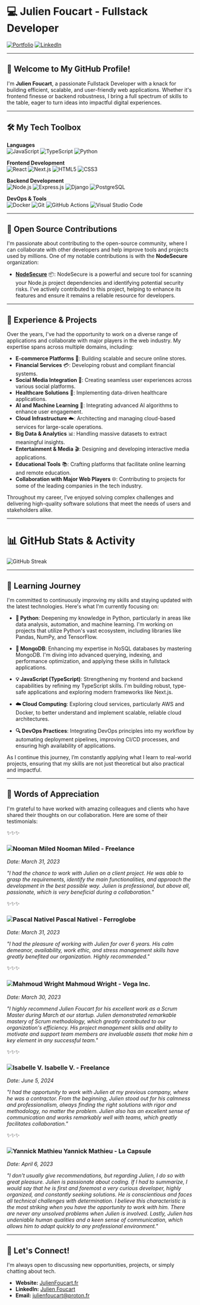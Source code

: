 # 💻 Julien Foucart - Fullstack Developer

[![Portfolio](https://img.shields.io/badge/Website-JulienFoucart.fr-000000?style=flat&logo=google-chrome&logoColor=white)](https://julienfoucart.fr)
[![LinkedIn](https://img.shields.io/badge/LinkedIn-Julien_Foucart-0A66C2?style=flat&logo=linkedin&logoColor=white)](https://www.linkedin.com/in/julien-foucart-333a40251/)

---

## 👋 Welcome to My GitHub Profile!

I'm **Julien Foucart**, a passionate Fullstack Developer with a knack for building efficient, scalable, and user-friendly web applications. Whether it's frontend finesse or backend robustness, I bring a full spectrum of skills to the table, eager to turn ideas into impactful digital experiences.

---

## 🛠️ My Tech Toolbox

**Languages**  
![JavaScript](https://img.shields.io/badge/JavaScript-F7DF1E?style=flat&logo=javascript&logoColor=black)
![TypeScript](https://img.shields.io/badge/TypeScript-007ACC?style=flat&logo=typescript&logoColor=white)
![Python](https://img.shields.io/badge/Python-3776AB?style=flat&logo=python&logoColor=white)

**Frontend Development**  
![React](https://img.shields.io/badge/React-61DAFB?style=flat&logo=react&logoColor=black)
![Next.js](https://img.shields.io/badge/Next.js-000000?style=flat&logo=nextdotjs&logoColor=white)
![HTML5](https://img.shields.io/badge/HTML5-E34F26?style=flat&logo=html5&logoColor=white)
![CSS3](https://img.shields.io/badge/CSS3-1572B6?style=flat&logo=css3&logoColor=white)

**Backend Development**  
![Node.js](https://img.shields.io/badge/Node.js-339933?style=flat&logo=nodedotjs&logoColor=white)
![Express.js](https://img.shields.io/badge/Express.js-000000?style=flat&logo=express&logoColor=white)
![Django](https://img.shields.io/badge/Django-092E20?style=flat&logo=django&logoColor=white)
![PostgreSQL](https://img.shields.io/badge/PostgreSQL-336791?style=flat&logo=postgresql&logoColor=white)

**DevOps & Tools**  
![Docker](https://img.shields.io/badge/Docker-2496ED?style=flat&logo=docker&logoColor=white)
![Git](https://img.shields.io/badge/Git-F05032?style=flat&logo=git&logoColor=white)
![GitHub Actions](https://img.shields.io/badge/GitHub_Actions-2088FF?style=flat&logo=github-actions&logoColor=white)
![Visual Studio Code](https://img.shields.io/badge/VS_Code-007ACC?style=flat&logo=visualstudiocode&logoColor=white)

---

## 🚀 Open Source Contributions

I'm passionate about contributing to the open-source community, where I can collaborate with other developers and help improve tools and projects used by millions. One of my notable contributions is with the **NodeSecure** organization:

- **[NodeSecure](https://github.com/NodeSecure)** 📦: NodeSecure is a powerful and secure tool for scanning your Node.js project dependencies and identifying potential security risks. I've actively contributed to this project, helping to enhance its features and ensure it remains a reliable resource for developers.

---

## 🌟 Experience & Projects

Over the years, I've had the opportunity to work on a diverse range of applications and collaborate with major players in the web industry. My expertise spans across multiple domains, including:

- **E-commerce Platforms** 🛒: Building scalable and secure online stores.
- **Financial Services** 💳: Developing robust and compliant financial systems.
- **Social Media Integration** 📱: Creating seamless user experiences across various social platforms.
- **Healthcare Solutions** 🏥: Implementing data-driven healthcare applications.
- **AI and Machine Learning** 🤖: Integrating advanced AI algorithms to enhance user engagement.
- **Cloud Infrastructure** ☁️: Architecting and managing cloud-based services for large-scale operations.
- **Big Data & Analytics** 📊: Handling massive datasets to extract meaningful insights.
- **Entertainment & Media** 🎬: Designing and developing interactive media applications.
- **Educational Tools** 📚: Crafting platforms that facilitate online learning and remote education.
- **Collaboration with Major Web Players** 🌐: Contributing to projects for some of the leading companies in the tech industry.

Throughout my career, I’ve enjoyed solving complex challenges and delivering high-quality software solutions that meet the needs of users and stakeholders alike.


---

# 📊 GitHub Stats & Activity

![GitHub Streak](https://github-readme-streak-stats.herokuapp.com/?user=foucsi&theme=radical)

---

## 🌱 Learning Journey

I'm committed to continuously improving my skills and staying updated with the latest technologies. Here's what I'm currently focusing on:

- **🐍 Python**: Deepening my knowledge in Python, particularly in areas like data analysis, automation, and machine learning. I'm working on projects that utilize Python's vast ecosystem, including libraries like Pandas, NumPy, and TensorFlow.

- **🍃 MongoDB**: Enhancing my expertise in NoSQL databases by mastering MongoDB. I'm diving into advanced querying, indexing, and performance optimization, and applying these skills in fullstack applications.

- **💡 JavaScript (TypeScript)**: Strengthening my frontend and backend capabilities by refining my TypeScript skills. I'm building robust, type-safe applications and exploring modern frameworks like Next.js.

- **☁️ Cloud Computing**: Exploring cloud services, particularly AWS and Docker, to better understand and implement scalable, reliable cloud architectures.

- **🔍 DevOps Practices**: Integrating DevOps principles into my workflow by automating deployment pipelines, improving CI/CD processes, and ensuring high availability of applications.

As I continue this journey, I’m constantly applying what I learn to real-world projects, ensuring that my skills are not just theoretical but also practical and impactful.

---

## 💬 Words of Appreciation

I'm grateful to have worked with amazing colleagues and clients who have shared their thoughts on our collaboration. Here are some of their testimonials:

✨✨✨

### ![Nooman Miled](https://user-images.githubusercontent.com/NoomanMiled)  **Nooman Miled - Freelance**  
*Date: March 31, 2023*

*"I had the chance to work with Julien on a client project. He was able to grasp the requirements, identify the main functionalities, and approach the development in the best possible way. Julien is professional, but above all, passionate, which is very beneficial during a collaboration."*

✨✨✨

### ![Pascal Nativel](https://user-images.githubusercontent.com/PascalNativel)  **Pascal Nativel - Ferroglobe**  
*Date: March 31, 2023*

*"I had the pleasure of working with Julien for over 6 years. His calm demeanor, availability, work ethic, and stress management skills have greatly benefited our organization. Highly recommended."*

✨✨✨

### ![Mahmoud Wright](https://user-images.githubusercontent.com/MahmoudWright)  **Mahmoud Wright - Vega Inc.**  
*Date: March 30, 2023*

*"I highly recommend Julien Foucart for his excellent work as a Scrum Master during March at our startup. Julien demonstrated remarkable mastery of Scrum methodology, which greatly contributed to our organization's efficiency. His project management skills and ability to motivate and support team members are invaluable assets that make him a key element in any successful team."*

✨✨✨

### ![Isabelle V.](https://user-images.githubusercontent.com/IsabelleV)  **Isabelle V. - Freelance**  
*Date: June 5, 2024*

*"I had the opportunity to work with Julien at my previous company, where he was a contractor. From the beginning, Julien stood out for his calmness and professionalism, always finding the right solutions with rigor and methodology, no matter the problem. Julien also has an excellent sense of communication and works remarkably well with teams, which greatly facilitates collaboration."*

✨✨✨

### ![Yannick Mathieu](https://user-images.githubusercontent.com/YannickMathieu)  **Yannick Mathieu - La Capsule**  
*Date: April 6, 2023*

*"I don't usually give recommendations, but regarding Julien, I do so with great pleasure. Julien is passionate about coding. If I had to summarize, I would say that he is first and foremost a very curious developer, highly organized, and constantly seeking solutions. He is conscientious and faces all technical challenges with determination. I believe this characteristic is the most striking when you have the opportunity to work with him. There are never any unsolved problems when Julien is involved. Lastly, Julien has undeniable human qualities and a keen sense of communication, which allows him to adapt quickly to any professional environment."*

---

## 🤝 Let's Connect!

I'm always open to discussing new opportunities, projects, or simply chatting about tech.

- **Website:** [JulienFoucart.fr](https://julienfoucart.fr)
- **LinkedIn:** [Julien Foucart](https://www.linkedin.com/in/julien-foucart-333a40251/)
- **Email:** [julienfoucart@proton.fr](mailto:contact@julienfoucart.fr)




